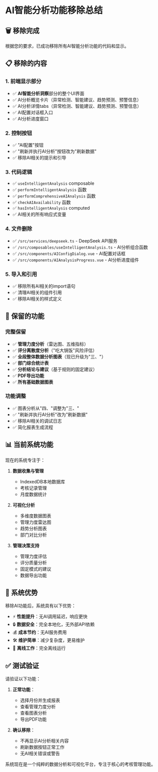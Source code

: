 # AI智能分析功能移除总结

## 🗑️ 移除完成

根据您的要求，已成功移除所有AI智能分析功能的代码和显示。

## 📋 移除的内容

### 1. 前端显示部分
- ✅ **AI智能分析洞察**部分的整个UI界面
- ✅ AI分析概览卡片（异常检测、智能建议、趋势预测、预警信息）
- ✅ AI分析详情tabs（异常检测、智能建议、趋势预测、预警信息）
- ✅ AI配置对话框入口
- ✅ AI分析进度窗口

### 2. 控制按钮
- ✅ "AI配置"按钮
- ✅ "刷新并执行AI分析"按钮改为"刷新数据"
- ✅ 移除AI相关的提示和引导

### 3. 代码逻辑
- ✅ `useIntelligentAnalysis` composable
- ✅ `performIntelligentAnalysis` 函数
- ✅ `performComprehensiveAIAnalysis` 函数
- ✅ `checkAIAvailability` 函数
- ✅ `hasIntelligentAnalysis` computed
- ✅ AI相关的所有响应式变量

### 4. 文件删除
- ✅ `/src/services/deepseek.ts` - DeepSeek API服务
- ✅ `/src/composables/useIntelligentAnalysis.ts` - AI分析组合函数
- ✅ `/src/components/AIConfigDialog.vue` - AI配置对话框
- ✅ `/src/components/AIAnalysisProgress.vue` - AI分析进度组件

### 5. 导入和引用
- ✅ 移除所有AI相关的import语句
- ✅ 清理AI相关的组件引用
- ✅ 移除AI相关的样式定义

## 🔄 保留的功能

### 完整保留
- ✅ **管理力度分析**（雷达图、五维指标）
- ✅ **评分离散度分析**（"吃大锅饭"风险评估）
- ✅ **全段整体数据分析图表**（现已升级为"三、"）
- ✅ **部门综合统计表**
- ✅ **分析结论与建议**（基于规则的固定建议）
- ✅ **PDF导出功能**
- ✅ **所有基础数据图表**

### 功能调整
- ✅ 图表分析从"四、"调整为"三、"
- ✅ "刷新并执行AI分析"改为"刷新数据"
- ✅ 移除AI相关的调试日志
- ✅ 简化报表生成流程

## 📊 当前系统功能

现在的系统专注于：

1. **数据收集与管理**
   - IndexedDB本地数据库
   - 考核记录管理
   - 月度数据统计

2. **可视化分析**
   - 多维度数据图表
   - 管理力度雷达图
   - 趋势分析图表
   - 部门对比分析

3. **管理决策支持**
   - 管理力度评估
   - 评分质量分析
   - 固定模式的建议
   - 数据导出功能

## 🎯 系统优势

移除AI功能后，系统具有以下优势：

- ⚡ **性能提升**：无AI调用延迟，响应更快
- 🔒 **数据安全**：完全本地化，无外部API依赖
- 💰 **成本节约**：无AI服务费用
- 🛠️ **维护简单**：减少复杂度，更易维护
- 📱 **离线工作**：完全离线运行

## ✅ 测试验证

请验证以下功能：

1. **正常功能**：
   - 选择月份并生成报表
   - 查看管理力度分析
   - 查看图表分析
   - 导出PDF功能

2. **确认移除**：
   - 不再显示AI分析相关内容
   - 刷新数据按钮正常工作
   - 无AI相关错误或警告

系统现在是一个纯粹的数据分析和可视化平台，专注于核心的考核管理功能。